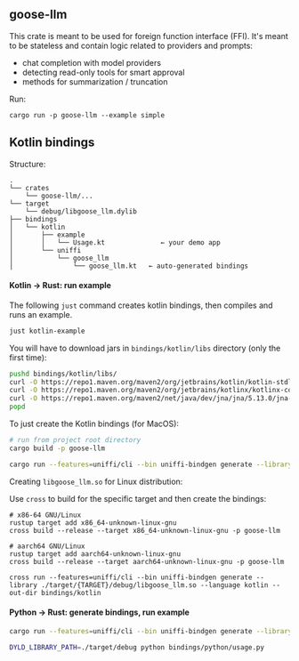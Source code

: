 ## goose-llm 

This crate is meant to be used for foreign function interface (FFI). It's meant to be 
stateless and contain logic related to providers and prompts:
- chat completion with model providers
- detecting read-only tools for smart approval
- methods for summarization / truncation


Run:
```
cargo run -p goose-llm --example simple
```


## Kotlin bindings

Structure:
```
.
└── crates
    └── goose-llm/...
└── target
    └── debug/libgoose_llm.dylib
├── bindings
│   └── kotlin
│       ├── example
│       │   └── Usage.kt              ← your demo app
│       └── uniffi
│           └── goose_llm
│               └── goose_llm.kt   ← auto-generated bindings
```


#### Kotlin -> Rust: run example

The following `just` command creates kotlin bindings, then compiles and runs an example.

```bash
just kotlin-example
```

You will have to download jars in `bindings/kotlin/libs` directory (only the first time):
```bash
pushd bindings/kotlin/libs/
curl -O https://repo1.maven.org/maven2/org/jetbrains/kotlin/kotlin-stdlib/1.9.0/kotlin-stdlib-1.9.0.jar
curl -O https://repo1.maven.org/maven2/org/jetbrains/kotlinx/kotlinx-coroutines-core-jvm/1.7.3/kotlinx-coroutines-core-jvm-1.7.3.jar
curl -O https://repo1.maven.org/maven2/net/java/dev/jna/jna/5.13.0/jna-5.13.0.jar
popd
```

To just create the Kotlin bindings (for MacOS):

```bash
# run from project root directory
cargo build -p goose-llm 

cargo run --features=uniffi/cli --bin uniffi-bindgen generate --library ./target/debug/libgoose_llm.dylib --language kotlin --out-dir bindings/kotlin
```

Creating `libgoose_llm.so` for Linux distribution:

Use `cross` to build for the specific target and then create the bindings:
```
# x86-64 GNU/Linux
rustup target add x86_64-unknown-linux-gnu
cross build --release --target x86_64-unknown-linux-gnu -p goose-llm

# aarch64 GNU/Linux
rustup target add aarch64-unknown-linux-gnu
cross build --release --target aarch64-unknown-linux-gnu -p goose-llm

cross run --features=uniffi/cli --bin uniffi-bindgen generate --library ./target/{TARGET}/debug/libgoose_llm.so --language kotlin --out-dir bindings/kotlin
```


#### Python -> Rust: generate bindings, run example

```bash
cargo run --features=uniffi/cli --bin uniffi-bindgen generate --library ./target/debug/libgoose_llm.dylib --language python --out-dir bindings/python

DYLD_LIBRARY_PATH=./target/debug python bindings/python/usage.py
```
